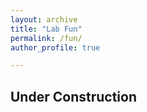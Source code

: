 ```yaml
---
layout: archive
title: "Lab Fun"
permalink: /fun/
author_profile: true

---
```


Under Construction
---
